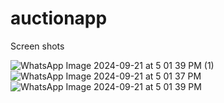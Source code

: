 # auctionapp

Screen shots

![WhatsApp Image 2024-09-21 at 5 01 39 PM (1)](https://github.com/user-attachments/assets/8075ea34-58db-424d-984f-4251c6f4bf1e)
![WhatsApp Image 2024-09-21 at 5 01 37 PM](https://github.com/user-attachments/assets/fe12b920-981c-4dc4-8af7-99d1f7d3e660)
![WhatsApp Image 2024-09-21 at 5 01 39 PM](https://github.com/user-attachments/assets/c6e5a2b8-2d99-44ed-b1d4-3f294357d203)
